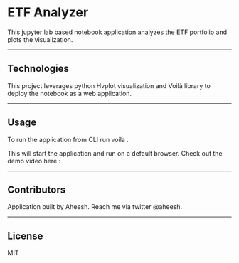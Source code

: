 # ETF Analyzer

This jupyter lab based notebook application analyzes the ETF portfolio and plots the visualization.

---

## Technologies

This project leverages python Hvplot visualization and Voilà library to deploy the notebook as a web application.

---

## Usage

To run the application from CLI run voila <Notebookname>.

This will start the application and run on a default browser. 
Check out the demo video here :
    
    
---

## Contributors

Application built by Aheesh. Reach me via twitter @aheesh.

---

## License

MIT
